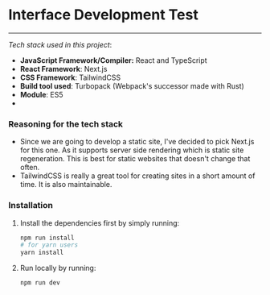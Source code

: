 # Interface Development Test
____
_Tech stack used in this project_:
- **JavaScript Framework/Compiler:** React and TypeScript
- **React Framework**: Next.js
- **CSS Framework**: TailwindCSS
- **Build tool used**: Turbopack (Webpack's successor made with Rust)
- **Module**: ES5
- 

### Reasoning for the tech stack
- Since we are going to develop a static site, I've decided to pick Next.js for this one. As it supports server side rendering which is static site regeneration. This is best for static websites that doesn't change that often.
- TailwindCSS is really a great tool for creating sites in a short amount of time. It is also maintainable.

### Installation
1. Install the dependencies first by simply running:
   ```bash
   npm run install
   # for yarn users
   yarn install
    ```
2. Run locally by running:
    ```bash
   npm run dev 
   ```